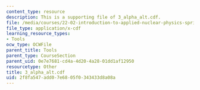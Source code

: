 ```yaml
---
content_type: resource
description: This is a supporting file of 3_alpha_alt.cdf.
file: /media/courses/22-02-introduction-to-applied-nuclear-physics-spring-2012/2f8fa547add07e6805f0343433d8a08a_3_alpha_alt.cdf
file_type: application/x-cdf
learning_resource_types:
- Tools
ocw_type: OCWFile
parent_title: Tools
parent_type: CourseSection
parent_uid: 0e7e7681-cd4a-4d20-4a28-01dd1af12950
resourcetype: Other
title: 3_alpha_alt.cdf
uid: 2f8fa547-add0-7e68-05f0-343433d8a08a
---
```

